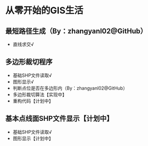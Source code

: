 # 从零开始的GIS生活

## 最短路径生成（By：zhangyanl02@GitHub）
- 直线求交√

## 多边形裁切程序
- 基础SHP文件读取√
- 图形显示√
- 判断点位是否在多边形内（By：zhangyanl02@GitHub）
- 多边形裁切算法【实现中】
- 重构代码【计划中】

## 基本点线面SHP文件显示【计划中】
- 基础SHP文件读取√
- 图形显示【计划中】
